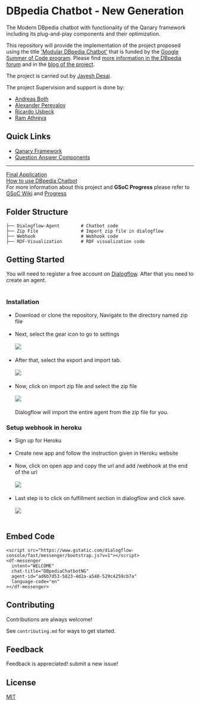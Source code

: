 # DBpedia Chatbot - New Generation
The Modern DBpedia chatbot with functionality of the Qanary framework including its plug-and-play components and their optimization.  <br>

This repository will provide the implementation of the project proposed using the title ['Modular DBpedia Chatbot'](https://forum.dbpedia.org/t/modular-dbpedia-chatbot-gsoc-2021/953) that is funded by the [Google Summer of Code program](https://summerofcode.withgoogle.com/projects/#5922382260207616). Please find [more information in the DBpedia forum](https://forum.dbpedia.org/t/modular-dbpedia-chatbot-gsoc-2021/953) and in the [blog of the project](https://jayeshdesai4520.github.io/DBpedia-GSoC-2021/about).

The project is carried out by [Jayesh Desai](https://github.com/jayeshdesai4520). 

The project Supervision and support is done by:

* [Andreas Both](https://github.com/anbo-de)
* [Alexander Perevalov](https://github.com/Perevalov)
* [Ricardo Usbeck](https://github.com/RicardoUsbeck)
* [Ram Athreya](https://github.com/ram-g-athreya)

## Quick Links
- [Qanary Framework](https://github.com/WDAqua/Qanary)
- [Question Answer Components](https://github.com/WDAqua/Qanary-question-answering-components)
___
[Final Application](https://tacoaccounttest.github.io/) <br> 
[How to use DBpedia Chatbot](https://jayeshdesai4520.github.io/DBpedia-GSoC-2021/about) <br> 
For more information about this project and **GSoC Progress** please refer to [GSoC Wiki](https://github.com/jayeshdesai4520/chatbot-ng-internal/wiki) and [Progress](https://jayeshdesai4520.github.io/DBpedia-GSoC-2021/)

## Folder Structure

    ├── Dialogflow-Agent        # Chatbot code
    ├── Zip File                # Import zip file in dialogflow
    ├── Webhook                 # Webhook code
    ├── RDF-Visualization       # RDF visualization code
    
    

## Getting Started

You will need to register a free account on [Dialogflow](https://dialogflow.cloud.google.com/). After that you need to create an agent. <br> <br>

### Installation

- Download or clone the repository, Navigate to the directory named zip file <br> <br>
- Next, select the gear icon to go to settings <br> <br>
![](https://imgur.com/kXBTaEr.png)  <br> <br>
- After that, select the export and import tab.  <br> <br>
![](https://imgur.com/Gr5VVBj.png)  <br> <br>
- Now, click on import zip file and select the zip file  <br> <br>
![](https://imgur.com/dd59yCh.png)  <br> <br>
Dialogflow will import the entire agent from the zip file for you. 

### Setup webhook in heroku 

- Sign up for Heroku <br> <br>
- Create new app and follow the instruction given in Heroku website <br> <br>
- Now, click on open app and copy the url and add /webhook at the end of the url <br> <br>
![](https://imgur.com/M8PnbnO.png)  <br> <br>
- Last step is to click on fulfillment section in dialogflow and click save. <br> <br>
![](https://imgur.com/LlDxjLW.png)  <br> <br>
 
## Embed Code
```
<script src="https://www.gstatic.com/dialogflow-console/fast/messenger/bootstrap.js?v=1"></script>
<df-messenger
  intent="WELCOME"
  chat-title="DBpediaChatbotNG"
  agent-id="ad6b7d53-5823-4d2a-a540-529c4259cb7a"
  language-code="en"
></df-messenger>
```
 
## Contributing

Contributions are always welcome!

See `contributing.md` for ways to get started.
 
## Feedback

Feedback is appreciated! submit a new issue!


## License

[MIT](/LICENSE)

    
